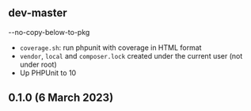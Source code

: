 ## dev-master

--no-copy-below-to-pkg

* `coverage.sh`: run phpunit with coverage in HTML format
* `vendor`, `local` and `composer.lock` created under the current user (not under root)
* Up PHPUnit to 10

## 0.1.0 (6 March 2023)
